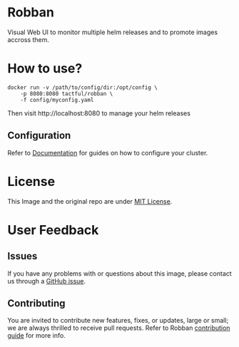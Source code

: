 Robban
===

Visual Web UI to monitor multiple helm releases and to promote images accross them.

# How to use?


```console
docker run -v /path/to/config/dir:/opt/config \
    -p 8080:8080 tactful/robban \
    -f config/myconfig.yaml
```

Then visit http://localhost:8080 to manage your helm releases

## Configuration

Refer to [Documentation](https://github.com/tactful-ai/robban/#documentation) for guides on how to configure your cluster.

# License

This Image and the original repo are under [MIT License](https://github.com/tactful-ai/robban/blob/master/LICENSE).

# User Feedback

## Issues

If you have any problems with or questions about this image, please contact us through a [GitHub issue](https://github.com/SISheogorath/readme-to-dockerhub/issues).


## Contributing

You are invited to contribute new features, fixes, or updates, large or small; we are always thrilled to receive pull requests.
Refer to Robban [contribution guide](https://github.com/tactful-ai/robban/blob/master/CONTRIBUTION.md) for more info.  
